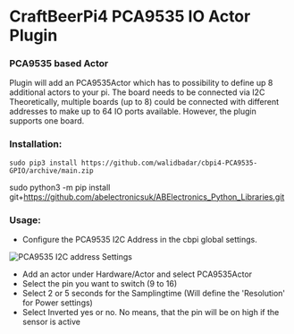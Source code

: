 # CraftBeerPi4 PCA9535 IO Actor Plugin 

### PCA9535 based Actor

Plugin will add an PCA9535Actor which has to possibility to define up 8 additional actors to your pi. The board needs to be connected via I2C
Theoretically, multiple boards (up to 8) could be connected with different addresses to make up to 64 IO ports available. However, the plugin supports one board.

### Installation: 
```
sudo pip3 install https://github.com/walidbadar/cbpi4-PCA9535-GPIO/archive/main.zip
```
sudo python3 -m pip install git+https://github.com/abelectronicsuk/ABElectronics_Python_Libraries.git
	
### Usage:

- Configure the PCA9535 I2C Address in the cbpi global settings. 

![PCA9535 I2C address Settings](https://github.com/avollkopf/cbpi4-PCA9535-GPIO/blob/main/PCA9535_Address_Settings.png?raw=true)

- Add an actor under Hardware/Actor and select PCA9535Actor
- Select the pin you want to switch (9 to 16)
- Select 2 or 5 seconds for the Samplingtime (Will define the 'Resolution' for Power settings)
- Select Inverted yes or no. No means, that the pin will be on high if the sensor is active
